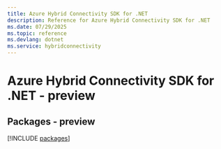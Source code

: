 ```yaml
---
title: Azure Hybrid Connectivity SDK for .NET
description: Reference for Azure Hybrid Connectivity SDK for .NET
ms.date: 07/29/2025
ms.topic: reference
ms.devlang: dotnet
ms.service: hybridconnectivity
---
```

# Azure Hybrid Connectivity SDK for .NET - preview
## Packages - preview
[!INCLUDE [packages](hybrid-connectivity-index.md)]